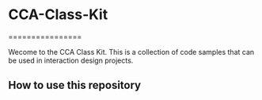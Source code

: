 # CCA-Class-Kit
================

Wecome to the CCA Class Kit. This is a collection of code samples that can be used in interaction design projects.

## How to use this repository


